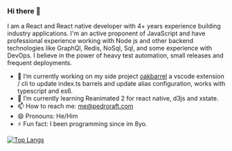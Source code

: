 ### Hi there 👋

I am a React and React native developer with 4+ years experience building industry applications. I'm an active proponent of JavaScript and have professional experience working with Node js and other backend technologies like GraphQl, Redis, NoSql, Sql, and some experience with DevOps. I believe in the power of heavy test automation, small releases and frequent deployments. 

- 🔭 I’m currently working on my side project [oakbarrel](https://github.com/pedroraft/oakbarrel) a vscode extension / cli to update index.ts barrels and update alias configuration, works with typescript and es6.
- 🌱 I’m currently learning Reanimated 2 for react native, d3js and xstate.
- 📫 How to reach me: me@pedroraft.com
- 😄 Pronouns: He/Him
- ⚡ Fun fact: I been programming since im 8yo.

[![Top Langs](https://github-readme-stats.vercel.app/api/top-langs/?username=pedroraft&hide=c%23,html)](https://github.com/anuraghazra/github-readme-stats)
